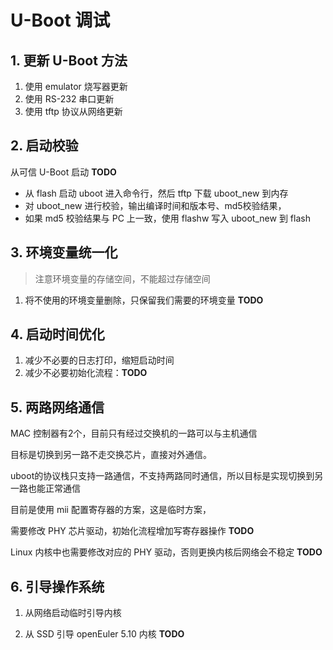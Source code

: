 # U-Boot 调试

## 1. 更新 U-Boot 方法

1. 使用 emulator 烧写器更新
2. 使用 RS-232 串口更新
3. 使用 tftp 协议从网络更新

## 2. 启动校验

从可信 U-Boot 启动 **TODO**

- 从 flash 启动 uboot 进入命令行，然后 tftp 下载 uboot_new 到内存
- 对 uboot_new 进行校验，输出编译时间和版本号、md5校验结果，
- 如果 md5 校验结果与 PC 上一致，使用 flashw 写入 uboot_new 到 flash

## 3. 环境变量统一化

> 注意环境变量的存储空间，不能超过存储空间

1. 将不使用的环境变量删除，只保留我们需要的环境变量 **TODO**

## 4. 启动时间优化

1. 减少不必要的日志打印，缩短启动时间
2. 减少不必要初始化流程：**TODO**

## 5. 两路网络通信

MAC 控制器有2个，目前只有经过交换机的一路可以与主机通信

目标是切换到另一路不走交换芯片，直接对外通信。

uboot的协议栈只支持一路通信，不支持两路同时通信，所以目标是实现切换到另一路也能正常通信

目前是使用 mii 配置寄存器的方案，这是临时方案，

需要修改 PHY 芯片驱动，初始化流程增加写寄存器操作 **TODO**

Linux 内核中也需要修改对应的 PHY 驱动，否则更换内核后网络会不稳定 **TODO**

## 6. 引导操作系统

1. 从网络启动临时引导内核

2. 从 SSD 引导 openEuler 5.10 内核 **TODO**
